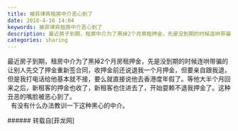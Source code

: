 ```yaml
---
title: 被菲律宾租房中介恶心到了
date: 2018-4-16 14:04
keywords: 被菲律宾租房中介恶心到了
description: 最近房子到期，租房中介为了黑掉2个月房租押金，先是没到期的时候连哄带骗的让别人先交了押金重新签合同，收押金前还说退我一个月押金，但要亲自跟我退，但是我打电话给他基本就不接，要么就直接说他去香港度年假了。等他大半个月回来之后，新租客的押金也收了，新租客也住进去了，开始耍赖不退我押金了。这种丑恶的嘴脸被恶心到了。  有没有什么办法教训一下这种黑心的中介。
categories: sharing
---
```

<td class="t_f" id="postmessage_1259197">

最近房子到期，租房中介为了黑掉2个月房租押金，先是没到期的时候连哄带骗的让别人先交了押金重新签合同，收押金前还说退我一个月押金，但要亲自跟我退，但是我打电话给他基本就不接，要么就直接说他去香港度年假了。等他大半个月回来之后，新租客的押金也收了，新租客也住进去了，开始耍赖不退我押金了。这种丑恶的嘴脸被恶心到了。<br/>
  有没有什么办法教训一下这种黑心的中介。<br/>
</td>
###### 转载自[菲龙网]